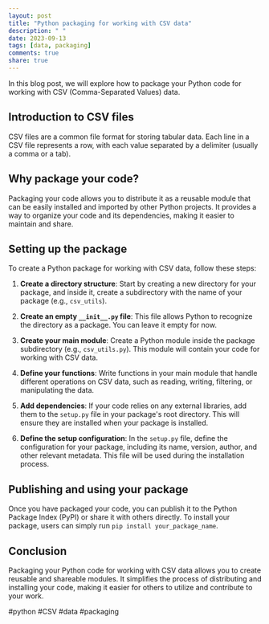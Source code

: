 ```yaml
---
layout: post
title: "Python packaging for working with CSV data"
description: " "
date: 2023-09-13
tags: [data, packaging]
comments: true
share: true
---
```


In this blog post, we will explore how to package your Python code for working with CSV (Comma-Separated Values) data. 

## Introduction to CSV files

CSV files are a common file format for storing tabular data. Each line in a CSV file represents a row, with each value separated by a delimiter (usually a comma or a tab). 

## Why package your code?

Packaging your code allows you to distribute it as a reusable module that can be easily installed and imported by other Python projects. It provides a way to organize your code and its dependencies, making it easier to maintain and share.

## Setting up the package

To create a Python package for working with CSV data, follow these steps:

1. **Create a directory structure**: Start by creating a new directory for your package, and inside it, create a subdirectory with the name of your package (e.g., `csv_utils`).

2. **Create an empty `__init__.py` file**: This file allows Python to recognize the directory as a package. You can leave it empty for now.

3. **Create your main module**: Create a Python module inside the package subdirectory (e.g., `csv_utils.py`). This module will contain your code for working with CSV data.

4. **Define your functions**: Write functions in your main module that handle different operations on CSV data, such as reading, writing, filtering, or manipulating the data.

5. **Add dependencies**: If your code relies on any external libraries, add them to the `setup.py` file in your package's root directory. This will ensure they are installed when your package is installed.

6. **Define the setup configuration**: In the `setup.py` file, define the configuration for your package, including its name, version, author, and other relevant metadata. This file will be used during the installation process.

## Publishing and using your package

Once you have packaged your code, you can publish it to the Python Package Index (PyPI) or share it with others directly. To install your package, users can simply run `pip install your_package_name`.

## Conclusion

Packaging your Python code for working with CSV data allows you to create reusable and shareable modules. It simplifies the process of distributing and installing your code, making it easier for others to utilize and contribute to your work.

#python #CSV #data #packaging